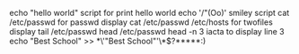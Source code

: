 echo "hello world" script for print hello world
echo '/"(Oo)' smiley script
cat /etc/passwd for passwd display
cat /etc/passwd /etc/hosts for twofiles display
tail /etc/passwd
head /etc/passwd
head -n 3 iacta to display line 3
echo "Best School" >> \*\\'"Best School"\'\\*$\?\*\*\*\*\*:)
